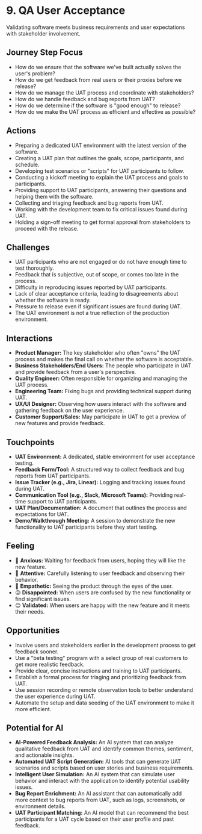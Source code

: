 # 9. QA User Acceptance

Validating software meets business requirements and user expectations with stakeholder involvement.

## Journey Step Focus

*   How do we ensure that the software we've built actually solves the user's problem?
*   How do we get feedback from real users or their proxies before we release?
*   How do we manage the UAT process and coordinate with stakeholders?
*   How do we handle feedback and bug reports from UAT?
*   How do we determine if the software is "good enough" to release?
*   How do we make the UAT process as efficient and effective as possible?

## Actions

*   Preparing a dedicated UAT environment with the latest version of the software.
*   Creating a UAT plan that outlines the goals, scope, participants, and schedule.
*   Developing test scenarios or "scripts" for UAT participants to follow.
*   Conducting a kickoff meeting to explain the UAT process and goals to participants.
*   Providing support to UAT participants, answering their questions and helping them with the software.
*   Collecting and triaging feedback and bug reports from UAT.
*   Working with the development team to fix critical issues found during UAT.
*   Holding a sign-off meeting to get formal approval from stakeholders to proceed with the release.

## Challenges

*   UAT participants who are not engaged or do not have enough time to test thoroughly.
*   Feedback that is subjective, out of scope, or comes too late in the process.
*   Difficulty in reproducing issues reported by UAT participants.
*   Lack of clear acceptance criteria, leading to disagreements about whether the software is ready.
*   Pressure to release even if significant issues are found during UAT.
*   The UAT environment is not a true reflection of the production environment.

## Interactions

*   **Product Manager:** The key stakeholder who often "owns" the UAT process and makes the final call on whether the software is acceptable.
*   **Business Stakeholders/End Users:** The people who participate in UAT and provide feedback from a user's perspective.
*   **Quality Engineer:** Often responsible for organizing and managing the UAT process.
*   **Engineering Team:** Fixing bugs and providing technical support during UAT.
*   **UX/UI Designer:** Observing how users interact with the software and gathering feedback on the user experience.
*   **Customer Support/Sales:** May participate in UAT to get a preview of new features and provide feedback.

## Touchpoints

*   **UAT Environment:** A dedicated, stable environment for user acceptance testing.
*   **Feedback Form/Tool:** A structured way to collect feedback and bug reports from UAT participants.
*   **Issue Tracker (e.g., Jira, Linear):** Logging and tracking issues found during UAT.
*   **Communication Tool (e.g., Slack, Microsoft Teams):** Providing real-time support to UAT participants.
*   **UAT Plan/Documentation:** A document that outlines the process and expectations for UAT.
*   **Demo/Walkthrough Meeting:** A session to demonstrate the new functionality to UAT participants before they start testing.

## Feeling

*   😬 **Anxious:** Waiting for feedback from users, hoping they will like the new feature.
*   🧐 **Attentive:** Carefully listening to user feedback and observing their behavior.
*   🤝 **Empathetic:** Seeing the product through the eyes of the user.
*   😥 **Disappointed:** When users are confused by the new functionality or find significant issues.
*   😌 **Validated:** When users are happy with the new feature and it meets their needs.

## Opportunities

*   Involve users and stakeholders earlier in the development process to get feedback sooner.
*   Use a "beta testing" program with a select group of real customers to get more realistic feedback.
*   Provide clear, concise instructions and training to UAT participants.
*   Establish a formal process for triaging and prioritizing feedback from UAT.
*   Use session recording or remote observation tools to better understand the user experience during UAT.
*   Automate the setup and data seeding of the UAT environment to make it more efficient.

## Potential for AI

*   **AI-Powered Feedback Analysis:** An AI system that can analyze qualitative feedback from UAT and identify common themes, sentiment, and actionable insights.
*   **Automated UAT Script Generation:** AI tools that can generate UAT scenarios and scripts based on user stories and business requirements.
*   **Intelligent User Simulation:** An AI system that can simulate user behavior and interact with the application to identify potential usability issues.
*   **Bug Report Enrichment:** An AI assistant that can automatically add more context to bug reports from UAT, such as logs, screenshots, or environment details.
*   **UAT Participant Matching:** An AI model that can recommend the best participants for a UAT cycle based on their user profile and past feedback.

